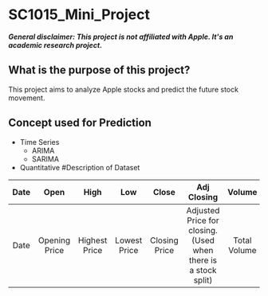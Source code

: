 # SC1015_Mini_Project
***General disclaimer: This project is not affiliated with Apple. It's an academic research project.***  

## What is the purpose of this project?
This project aims to analyze Apple stocks and predict the future stock movement.

## Concept used for Prediction
 - Time Series
   - ARIMA
   - SARIMA
 - Quantitative
#Description of Dataset

| Date |     Open      |     High      |     Low      |     Close     |                          Adj Closing                           |    Volume    |
|:----:|:-------------:|:-------------:|:------------:|:-------------:|:--------------------------------------------------------------:|:------------:|
| Date | Opening Price | Highest Price | Lowest Price | Closing Price | Adjusted Price for closing. (Used when there is a stock split) | Total Volume |
